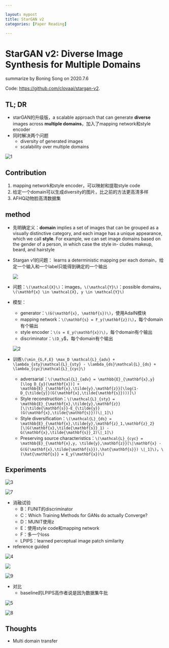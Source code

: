 ```yaml
---

layout: mypost
title: StarGAN v2
categories: [Paper Reading]

---
```


# StarGAN v2: Diverse Image Synthesis for Multiple Domains

summarize by Boning Song on 2020.7.6

Code: https://github.com/clovaai/stargan-v2.



## TL; DR 

* starGAN的升级版，a scalable approach that can generate **diverse** images across **multiple domains**，加入了mapping network和style encoder
* 同时解决两个问题
  * diversity of generated images 
  * scalability over multiple domains

![1](./source/sbn-1.png)



## Contribution

1. mapping network和style encoder，可以映射和提取style code
2. 给定一个domain可以生成diversity的图片，比之前的方法更高清多样
3. AFHQ动物脸高清数据集



## method

- 先明确定义：**domain** implies a set of images that can be grouped as a visually distinctive category, and each image has a unique appearance, which we call **style**. For example, we can set image domains based on the gender of a person, in which case the style in- cludes makeup, beard, and hairstyle

- Stargan v1的问题： learns a deterministic mapping per each domain，给定一个输入和一个label只能得到确定的一个输出

  ![](./source/sbn-6.png)

- 问题：`\(\mathcal{X}\)`：images，`\(\mathcal{Y}\)`：possible domains，`\(\mathbf{x} \in \mathcal{X}, y \in \mathcal{Y}\)`

- 模型：

  - generator：`\(G(\mathbf{x}, \mathbf{s})\)`，使用AdaIN模块
  - mapping network：`\(\mathbf{s} = F_y(\mathbf{z})\)`，每个domain有个输出
  - style encoder：`\(s = E_y(\mathbf{x})\)`，每个domain有个输出
  - discriminator：`\(D_y`$，每个domain有个输出

  ![2](./source/sbn-2.png)

- 训练`\(\min_{G,F,E} \max_D \mathcal{L}_{adv} + \lambda_{sty}\mathcal{L}_{sty} - \lambda_{ds}\mathcal{L}_{ds} + \lambda_{cyc}\mathcal{L}_{cyc}\)`
  - adversarial：`\(\mathcal{L}_{adv} = \mathbb{E}_{\mathbf{x},y}[\log D_{y}(\mathbf{x})] + \mathbb{E}_{\mathbf{x},\tilde{y},\mathbf{z}}[\log(1-D_{\tilde{y}}(G(\mathbf{x},\tilde{\mathbf{s}})))]\)`
  - Style reconstruction：`\(\mathcal{L}_{sty} = \mathbb{E}_{\mathbf{x},\tilde{y},\mathbf{z}}[\|\tilde{\mathbf{s}}-E_{\tilde{y}}(G(\mathbf{x},\tilde{\mathbf{s}}))\|_1]\)`
  - Style diversification：`\(\mathcal{L}_{ds} = \mathbb{E}_{\mathbf{x},\tilde{y},\mathbf{z}_1,\mathbf{z}_2}[\|G(\mathbf{x},\tilde{\mathbf{s}}_1) - G(\mathbf{x},\tilde{\mathbf{s}}_2)\|_1]\)`
  - Preserving source characteristics：`\(\mathcal{L}_{cyc} = \mathbb{E}_{\mathbf{x},y, \tilde{y},\mathbf{z}}[\|\mathbf{x} - G(G(\mathbf{x},\tilde{\mathbf{s}}),\hat{\mathbf{s}}) \|_1]\)`，`\(\hat{\mathbf{s}} = E_y(\mathbf{x})\)`





## Experiments

![3](source/sbn-3.png)

![7](./source/sbn-7.png)

- 消融试验
  - B：FUNIT的discriminator
  - C：Which Training Methods for GANs do actually Converge?
  - D：MUNIT使用z
  - E：使用style code和mapping network
  - F：多一个loss
  - LPIPS：learned perceptual image patch similarity
- reference guided

![4](source/sbn-4.png)

![](./source/sbn-10.png)

![9](./source/sbn-9.png)

- 对比
  - baseline的LPIPS高作者说是因为数据集牛批

![5](source/sbn-5.png)

![8](./source/sbn-8.png)

## Thoughts

- Multi domain transfer

